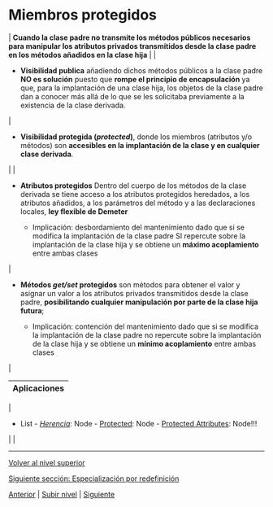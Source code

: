 # Miembros protegidos







| 
**Cuando la clase padre no transmite los métodos públicos necesarios para manipular los atributos privados transmitidos desde la clase padre en los métodos añadidos en la clase hija**
 |
| 
* **Visibilidad publica** añadiendo dichos métodos públicos a la clase padre **NO es solución** puesto que **rompe el principio de encapsulación** ya que, para la implantación de una clase hija, los objetos de la clase padre dan a conocer más allá de lo que se les solicitaba previamente a la existencia de la clase derivada.


 | 
* **Visibilidad protegida (*protected*)**, donde los miembros (atributos y/o métodos) son **accesibles en la implantación de la clase y en cualquier clase derivada**.


 |
| 
* **Atributos protegidos** Dentro del cuerpo de los métodos de la clase derivada se tiene acceso a los atributos protegidos heredados, a los atributos añadidos, a los parámetros del método y a las declaraciones locales, **ley flexible de Demeter**


	+ Implicación: desbordamiento del mantenimiento dado que si se modifica la implantación de la clase padre SI repercute sobre la implantación de la clase hija y se obtiene un **máximo acoplamiento** entre ambas clases



 | 
* **Métodos *get/set* protegidos** son métodos para obtener el valor y asignar un valor a los atributos privados transmitidos desde la clase padre, **posibilitando cualquier manipulación por parte de la clase hija futura**;


	+ Implicación: contención del mantenimiento dado que si se modifica la implantación de la clase padre no repercute sobre la implantación de la clase hija y se obtiene un **mínimo acoplamiento** entre ambas clases



 |








| **Aplicaciones** |
| --- |
| 
* List - [*Herencia*](https://github.com/USantaTecla-tech-java/src/blob/main/src/main/java/es/usantatecla/aX_listas/a1_basic/a4_extends/Node.java): Node - [Protected](https://github.com/USantaTecla-tech-java/src/tree/main/src/main/java/es/usantatecla/aX_listas/a1_basic/a4_extends_protected/Node.java): Node - [Protected Attributes](https://github.com/USantaTecla-tech-java/src/blob/main/src/main/java/es/usantatecla/aX_listas/a1_basic/a4_extends_protected_attributes/Node.java): Node!!!


 |  |


---

[Volver al nivel superior](../README.md)

[Siguiente sección: Especialización por redefinición](../u3specializationByRedefinition/README.md)


[Anterior](../u1specializationByAddition/README.md) | [Subir nivel](../README.md) | [Siguiente](../u3specializationByRedefinition/README.md)
